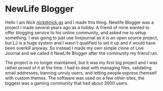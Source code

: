 NewLife Blogger 
===============

Hello I am Nick <nick@nick.gs> and I made this thing. Newlife Blogger was a 
project I made 
several years ago as a hobby. A friend of mine wanted to offer blogging service
to his online community, and asked me to setup something. I was going to 
just use livejournal as it is an open source project, but LJ is a huge system
and I wasn't qualified to set it up and it would have been overkill anyway. So
instead I made my own simple clone of Live Journal and we called it NewLife 
Blogger after the community my friend ran.

The project is no longer maintained, but it was my first big project and I was
rather prowd of it at the time. I had to deal with managing files, validating
email addresses, banning unruly users, and letting people express themself with
custom themes. The software was used on a few other sites, the biggest was a 
gaming community that had about 3000 users. 
